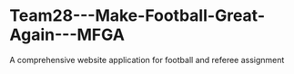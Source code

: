 # Team28---Make-Football-Great-Again---MFGA
A comprehensive website application for football and referee assignment
